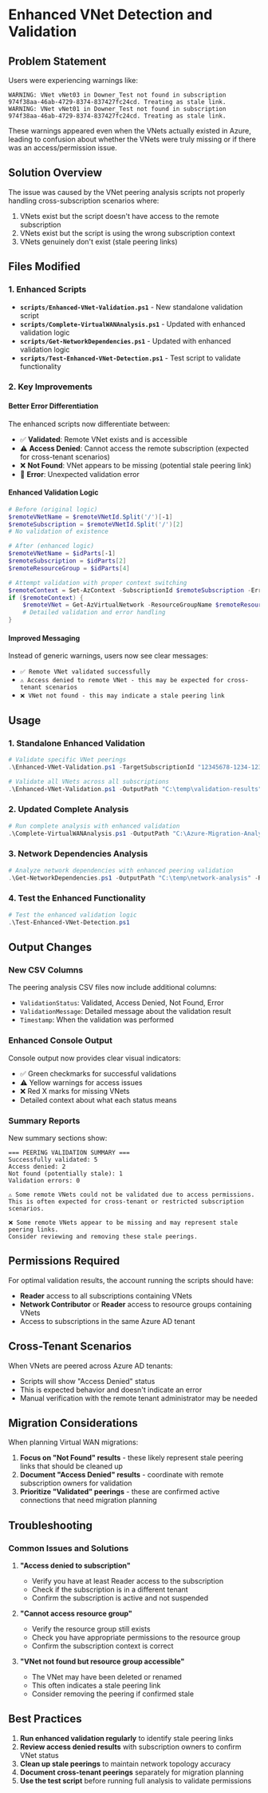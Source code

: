# Enhanced VNet Detection and Validation

## Problem Statement

Users were experiencing warnings like:
```
WARNING: VNet vNet03 in Downer_Test not found in subscription 974f38aa-46ab-4729-8374-837427fc24cd. Treating as stale link.
WARNING: VNet vNet01 in Downer_Test not found in subscription 974f38aa-46ab-4729-8374-837427fc24cd. Treating as stale link.
```

These warnings appeared even when the VNets actually existed in Azure, leading to confusion about whether the VNets were truly missing or if there was an access/permission issue.

## Solution Overview

The issue was caused by the VNet peering analysis scripts not properly handling cross-subscription scenarios where:
1. VNets exist but the script doesn't have access to the remote subscription
2. VNets exist but the script is using the wrong subscription context
3. VNets genuinely don't exist (stale peering links)

## Files Modified

### 1. Enhanced Scripts
- **`scripts/Enhanced-VNet-Validation.ps1`** - New standalone validation script
- **`scripts/Complete-VirtualWANAnalysis.ps1`** - Updated with enhanced validation logic
- **`scripts/Get-NetworkDependencies.ps1`** - Updated with enhanced validation logic
- **`scripts/Test-Enhanced-VNet-Detection.ps1`** - Test script to validate functionality

### 2. Key Improvements

#### Better Error Differentiation
The enhanced scripts now differentiate between:
- ✅ **Validated**: Remote VNet exists and is accessible
- ⚠️ **Access Denied**: Cannot access the remote subscription (expected for cross-tenant scenarios)
- ❌ **Not Found**: VNet appears to be missing (potential stale peering link)
- 🔧 **Error**: Unexpected validation error

#### Enhanced Validation Logic
```powershell
# Before (original logic)
$remoteVNetName = $remoteVNetId.Split('/')[-1]
$remoteSubscription = $remoteVNetId.Split('/')[2]
# No validation of existence

# After (enhanced logic)
$remoteVNetName = $idParts[-1]
$remoteSubscription = $idParts[2]
$remoteResourceGroup = $idParts[4]

# Attempt validation with proper context switching
$remoteContext = Set-AzContext -SubscriptionId $remoteSubscription -ErrorAction SilentlyContinue
if ($remoteContext) {
    $remoteVNet = Get-AzVirtualNetwork -ResourceGroupName $remoteResourceGroup -Name $remoteVNetName -ErrorAction SilentlyContinue
    # Detailed validation and error handling
}
```

#### Improved Messaging
Instead of generic warnings, users now see clear messages:
- `✅ Remote VNet validated successfully`
- `⚠️ Access denied to remote VNet - this may be expected for cross-tenant scenarios`
- `❌ VNet not found - this may indicate a stale peering link`

## Usage

### 1. Standalone Enhanced Validation
```powershell
# Validate specific VNet peerings
.\Enhanced-VNet-Validation.ps1 -TargetSubscriptionId "12345678-1234-1234-1234-123456789012" -TargetResourceGroup "rg-test" -TargetVNetName "vnet-main"

# Validate all VNets across all subscriptions
.\Enhanced-VNet-Validation.ps1 -OutputPath "C:\temp\validation-results"
```

### 2. Updated Complete Analysis
```powershell
# Run complete analysis with enhanced validation
.\Complete-VirtualWANAnalysis.ps1 -OutputPath "C:\Azure-Migration-Analysis" -Region "australiaeast"
```

### 3. Network Dependencies Analysis
```powershell
# Analyze network dependencies with enhanced peering validation
.\Get-NetworkDependencies.ps1 -OutputPath "C:\temp\network-analysis" -Region "australiaeast"
```

### 4. Test the Enhanced Functionality
```powershell
# Test the enhanced validation logic
.\Test-Enhanced-VNet-Detection.ps1
```

## Output Changes

### New CSV Columns
The peering analysis CSV files now include additional columns:
- `ValidationStatus`: Validated, Access Denied, Not Found, Error
- `ValidationMessage`: Detailed message about the validation result
- `Timestamp`: When the validation was performed

### Enhanced Console Output
Console output now provides clear visual indicators:
- ✅ Green checkmarks for successful validations
- ⚠️ Yellow warnings for access issues
- ❌ Red X marks for missing VNets
- Detailed context about what each status means

### Summary Reports
New summary sections show:
```
=== PEERING VALIDATION SUMMARY ===
Successfully validated: 5
Access denied: 2
Not found (potentially stale): 1
Validation errors: 0

⚠️ Some remote VNets could not be validated due to access permissions.
This is often expected for cross-tenant or restricted subscription scenarios.

❌ Some remote VNets appear to be missing and may represent stale peering links.
Consider reviewing and removing these stale peerings.
```

## Permissions Required

For optimal validation results, the account running the scripts should have:
- **Reader** access to all subscriptions containing VNets
- **Network Contributor** or **Reader** access to resource groups containing VNets
- Access to subscriptions in the same Azure AD tenant

## Cross-Tenant Scenarios

When VNets are peered across Azure AD tenants:
- Scripts will show "Access Denied" status
- This is expected behavior and doesn't indicate an error
- Manual verification with the remote tenant administrator may be needed

## Migration Considerations

When planning Virtual WAN migrations:
1. **Focus on "Not Found" results** - these likely represent stale peering links that should be cleaned up
2. **Document "Access Denied" results** - coordinate with remote subscription owners for validation
3. **Prioritize "Validated" peerings** - these are confirmed active connections that need migration planning

## Troubleshooting

### Common Issues and Solutions

1. **"Access denied to subscription"**
   - Verify you have at least Reader access to the subscription
   - Check if the subscription is in a different tenant
   - Confirm the subscription is active and not suspended

2. **"Cannot access resource group"**
   - Verify the resource group still exists
   - Check you have appropriate permissions to the resource group
   - Confirm the subscription context is correct

3. **"VNet not found but resource group accessible"**
   - The VNet may have been deleted or renamed
   - This often indicates a stale peering link
   - Consider removing the peering if confirmed stale

## Best Practices

1. **Run enhanced validation regularly** to identify stale peering links
2. **Review access denied results** with subscription owners to confirm VNet status
3. **Clean up stale peerings** to maintain network topology accuracy
4. **Document cross-tenant peerings** separately for migration planning
5. **Use the test script** before running full analysis to validate permissions